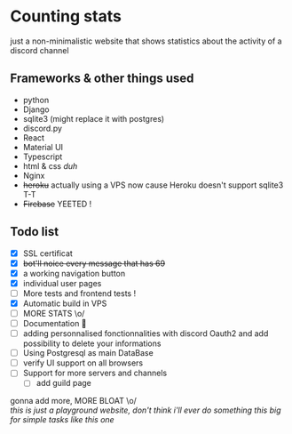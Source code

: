 # Counting stats

just a non-minimalistic website that shows statistics about the activity of a discord channel

## Frameworks & other things used

- python
- Django
- sqlite3 (might replace it with postgres)
- discord.py
- React
- Material UI
- Typescript
- html & css _duh_
- Nginx
- ~~heroku~~ actually using a VPS now cause Heroku doesn't support sqlite3 T-T
- ~~Firebase~~ YEETED !

## Todo list

- [X] SSL certificat 
- [X] ~~bot'll noice every message that has 69~~
- [X] a working navigation button
- [X] individual user pages
- [ ] More tests and frontend tests !
- [X] Automatic build in VPS
- [ ] MORE STATS \o/
- [ ] Documentation :eyes:
- [ ] adding personnalised fonctionnalities with discord Oauth2 and add possibility to delete your informations
- [ ] Using Postgresql as main DataBase
- [ ] verify UI support on all browsers
- [ ] Support for more servers and channels
    - [ ] add guild page

gonna add more, MORE BLOAT \o/  
_this is just a playground website, don't think i'll ever do something this big for simple tasks like this one_
